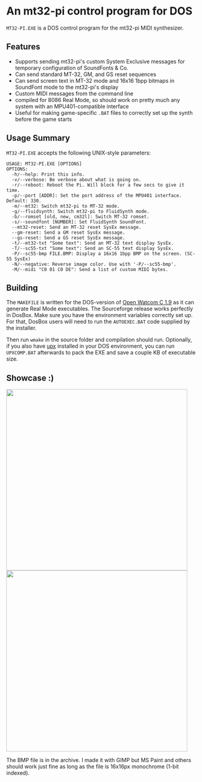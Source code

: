 # An mt32-pi control program for DOS

`MT32-PI.EXE` is a DOS control program for the mt32-pi MIDI synthesizer.

## Features
* Supports sending mt32-pi's custom System Exclusive messages for temporary configuration of SoundFonts & Co.
* Can send standard MT-32, GM, and GS reset sequences
* Can send screen text in MT-32 mode and 16x16 1bpp bitmaps in SoundFont mode to the mt32-pi's display
* Custom MIDI messages from the command line
* compiled for 8086 Real Mode, so should work on pretty much any system with an MPU401-compatible interface
* Useful for making game-specific `.BAT` files to correctly set up the synth before the game starts

## Usage Summary
`MT32-PI.EXE` accepts the following UNIX-style parameters:

```
USAGE: MT32-PI.EXE [OPTIONS]
OPTIONS:
  -h/--help: Print this info.
  -v/--verbose: Be verbose about what is going on.
  -r/--reboot: Reboot the Pi. Will block for a few secs to give it time.
  -p/--port [ADDR]: Set the port address of the MPU401 interface. Default: 330.
  -m/--mt32: Switch mt32-pi to MT-32 mode.
  -g/--fluidsynth: Switch mt32-pi to FluidSynth mode.
  -b/--romset [old, new, cm32l]: Switch MT-32 romset.
  -s/--soundfont [NUMBER]: Set FluidSynth SoundFont.
  --mt32-reset: Send an MT-32 reset SysEx message.
  --gm-reset: Send a GM reset SysEx message.
  --gs-reset: Send a GS reset SysEx message.
  -t/--mt32-txt "Some text": Send an MT-32 text display SysEx.
  -T/--sc55-txt "Some text": Send an SC-55 text display SysEx.
  -P/--sc55-bmp FILE.BMP: Display a 16x16 1bpp BMP on the screen. (SC-55 SysEx)
  -N/--negative: Reverse image color. Use with '-P/--sc55-bmp'.
  -M/--midi "C0 01 C0 DE": Send a list of custom MIDI bytes.
```

## Building
The `MAKEFILE` is written for the DOS-version of [Open Watcom C 1.9](https://sourceforge.net/projects/openwatcom/files/open-watcom-1.9/) as it can generate Real Mode executables. The Sourceforge release works perfectly in DosBox.
Make sure you have the environment variables correctly set up. For that, DosBox users will need to run the `AUTOEXEC.BAT` code supplied by the installer.

Then run `wmake` in the source folder and compilation should run. Optionally, if you also have [upx](https://upx.github.io/) installed in your DOS environment, you can run `UPXCOMP.BAT` afterwards to pack the EXE and save a couple KB of executable size.

## Showcase :)
<img src="https://github.com/gmcn42/mt32-pi-control/raw/main/images/mt32pictl_1.jpg" width="480">

<img src="https://github.com/gmcn42/mt32-pi-control/raw/main/images/mt32pictl_2.jpg" width="480">

The BMP file is in the archive. I made it with GIMP but MS Paint and others should work just fine as long as the file is 16x16px monochrome (1-bit indexed).
